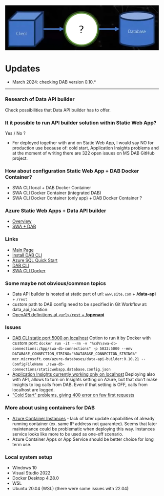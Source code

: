 ![DAB](/img/dab.png)

# Updates
- March 2024: checking DAB version 0.10.*

---

### Research of Data API builder
Check possibilities that Data API builder has to offer.

### It it possible to run API builder solution within Static Web App?
Yes / No ?  

- For deployed together with and on Static Web App, I would say NO for production use because of: cold start, Application Insights problems and at the moment of writing there are 322 open issues on MS DAB GitHub project.

### How about configuration Static Web App + DAB Docker Container?
- SWA CLI local + DAB Docker Container
- SWA CLI Docker Container (integrated DAB)
- SWA CLI Docker Container (only app) + DAB Docker Container ?


### Azure Static Web Apps + Data API builder
- [Overview](https://learn.microsoft.com/en-us/azure/static-web-apps/database-overview)
- [SWA + DAB](https://learn.microsoft.com/en-us/azure/static-web-apps/database-azure-sql?tabs=bash&pivots=static-web-apps-rest)

### Links
- [Main Page](https://learn.microsoft.com/en-us/azure/data-api-builder/)
- [Install DAB CLI](https://learn.microsoft.com/en-us/azure/data-api-builder/get-started/get-started-with-data-api-builder)
- [Azure SQL Quick Start](https://learn.microsoft.com/en-us/azure/data-api-builder/get-started/get-started-azure-sql)
- [DAB CLI](https://learn.microsoft.com/en-us/azure/data-api-builder/data-api-builder-cli)
- [SWA CLI Docker](https://azure.github.io/static-web-apps-cli/docs/cli/docker)

### Some maybe not obvious/common topics
- Data API builder is hosted at static part of url: `www.site.com` +  **/data-api** + `/rest`
- custom path to DAB config need to be specified in Git Workflow at: data_api_location
- [OpenAPI definitions at `<url>/rest` + **/openapi**](https://learn.microsoft.com/en-us/azure/data-api-builder/openapi)  

### Issues
- [DAB CLI static port 5000 on localhost](https://github.com/Azure/data-api-builder/issues/1477)
Option to run it by Docker with custom port: 
`docker run -it --rm -v "%cd%\swa-db-connections:/App/swa-db-connections" -p 5033:5000 --env DATABASE_CONNECTION_STRING="%DATABASE_CONNECTION_STRING%" mcr.microsoft.com/azure-databases/data-api-builder:0.10.21 --ConfigFileName ./swa-db-connections/staticwebapp.database.config.json`
- [Application Insights currently working only on localhost](https://github.com/Azure/data-api-builder/issues/1735)
Deploying also with API, allows to turn on Insights setting on Azure, but that don't make Insights to log calls from DAB. Even if that setting is OFF, calls from localhost are logged.
- ["Cold Start" problems, giving 400 error on few first requests](https://github.com/Azure/data-api-builder/issues/918)

### More about using containers for DAB
- [Azure Container Instances](https://learn.microsoft.com/en-us/azure/container-instances/container-instances-update#limitations) - lack of later update capabilities of already running container (ex. same IP address not guarantee). Seems that later maintenance could be problematic when deploying this way. Instances service looks like more to be used as one-off scenario.
- Azure Container Apps or App Service should be better choice for long term use.

### Local system setup
- Windows 10
- Visual Studio 2022
- Docker Desktop 4.28.0
- WSL
- Ubuntu 20.04 (WSL) (there were some issues with 22.04)